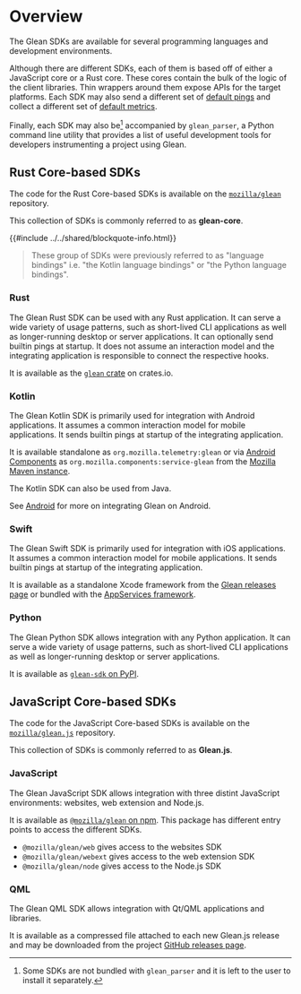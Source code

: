 # Overview

The Glean SDKs are available for several programming languages and development environments.

Although there are different SDKs, each of them is based off of either
a JavaScript core or a Rust core. These cores contain the bulk of the logic
of the client libraries. Thin wrappers around them expose APIs for the target platforms.
Each SDK may also send a different set of [default pings](../user/pings/sent-by-glean.html#available-pings-per-platform)
and collect a different set of [default metrics](../user/collected-metrics/metrics.html).

Finally, each SDK may also be[^1] accompanied by `glean_parser`, a Python command line utility
that provides a list of useful development tools for developers instrumenting a project using Glean.

[^1]: Some SDKs are not bundled with `glean_parser` and it is left to the user to install it separately.

<!-- toc -->

## Rust Core-based SDKs

The code for the Rust Core-based SDKs is available on the
[`mozilla/glean`](https://github.com/mozilla/glean) repository.

This collection of SDKs is commonly referred to as **glean-core**.

{{#include ../../shared/blockquote-info.html}}

> These group of SDKs were previously referred to as "language bindings" i.e.
> "the Kotlin language bindings" or "the Python language bindings".

### Rust

The Glean Rust SDK can be used with any Rust application.
It can serve a wide variety of usage patterns,
such as short-lived CLI applications as well as longer-running desktop or server applications.
It can optionally send builtin pings at startup.
It does not assume an interaction model and the integrating application is responsible to connect the respective hooks.

It is available as the [`glean` crate][glean crate] on crates.io.

[glean crate]: https://crates.io/crates/glean

### Kotlin

The Glean Kotlin SDK is primarily used for integration with Android applications.
It assumes a common interaction model for mobile applications.
It sends builtin pings at startup of the integrating application.

It is available standalone as `org.mozilla.telemetry:glean`
or via [Android Components][ac] as `org.mozilla.components:service-glean`
from the [Mozilla Maven instance][maven].

The Kotlin SDK can also be used from Java.

[ac]: https://github.com/mozilla-mobile/android-components/
[maven]: https://maven.mozilla.org/?prefix=maven2

See [Android](android/) for more on integrating Glean on Android.

### Swift

The Glean Swift SDK is primarily used for integration with iOS applications.
It assumes a common interaction model for mobile applications.
It sends builtin pings at startup of the integrating application.

It is available as a standalone Xcode framework from the [Glean releases page][releases] or bundled with the [AppServices framework][as-releases].

[releases]: https://github.com/mozilla/glean/releases
[as-releases]: https://github.com/mozilla/application-services/releases

### Python

The Glean Python SDK allows integration with any Python application.
It can serve a wide variety of usage patterns,
such as short-lived CLI applications as well as longer-running desktop or server applications.

It is available as [`glean-sdk` on PyPI][pypi].

[pypi]: https://pypi.org/project/glean-sdk/

<!-- ### Firefox Desktop SDK

TODO -->

## JavaScript Core-based SDKs

The code for the JavaScript Core-based SDKs is available on the
[`mozilla/glean.js`](https://github.com/mozilla/glean.js) repository.

This collection of SDKs is commonly referred to as **Glean.js**.

### JavaScript

The Glean JavaScript SDK allows integration with three distint JavaScript environments: websites,
web extension and Node.js.

It is available as [`@mozilla/glean` on npm](https://www.npmjs.com/package/@mozilla/glean).
This package has different entry points to access the different SDKs.

- `@mozilla/glean/web` gives access to the websites SDK
- `@mozilla/glean/webext` gives access to the web extension SDK
- `@mozilla/glean/node` gives access to the Node.js SDK

### QML

The Glean QML SDK allows integration with Qt/QML applications and libraries.

It is available as a compressed file attached to each new Glean.js release
and may be downloaded from the project
[GitHub releases page](https://github.com/mozilla/glean.js/releases/).
